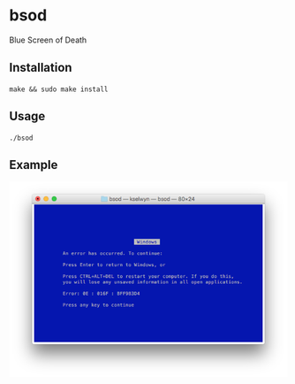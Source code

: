 # bsod

Blue Screen of Death

## Installation

```
make && sudo make install
```

## Usage

```
./bsod
```

## Example

![BSOD](bsod.png)
